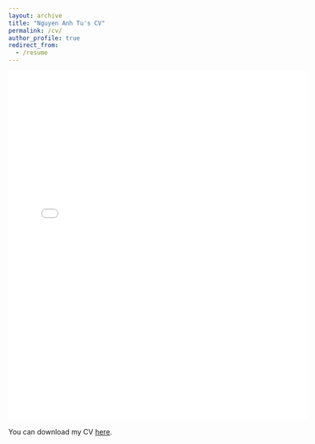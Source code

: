 ```yaml
---
layout: archive
title: "Nguyen Anh Tu's CV"
permalink: /cv/
author_profile: true
redirect_from:
  - /resume
---
```

<embed src="{{ anhtunguyen98.github.io }}/files/CV_nguyen_anh_tu.pdf" width="600" height="700" type='application/pdf'>

You can  download my CV [here](/files/CV_nguyen_anh_tu.pdf).